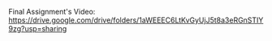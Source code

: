 Final Assignment's Video:
https://drive.google.com/drive/folders/1aWEEEC6LtKvGyUjJ5t8a3eRGnSTIY9zg?usp=sharing
